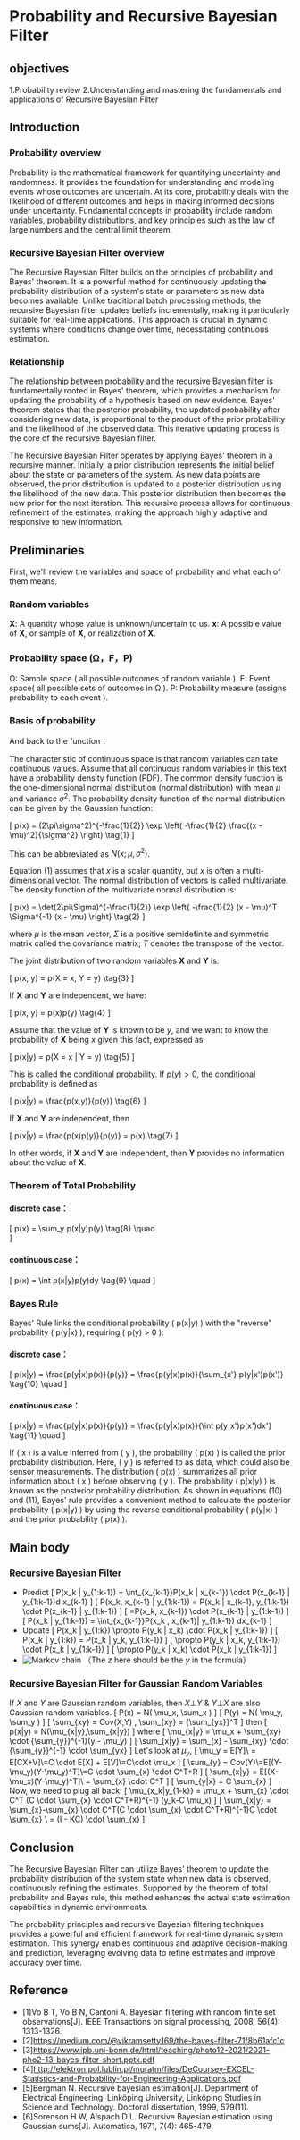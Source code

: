 # Probability and Recursive Bayesian Filter
##  objectives
1.Probability review
2.Understanding and mastering the fundamentals and applications of Recursive Bayesian Filter
## Introduction 
### Probability overview
Probability is the mathematical framework for quantifying uncertainty and randomness. It provides the foundation for understanding and modeling events whose outcomes are uncertain. At its core, probability deals with the likelihood of different outcomes and helps in making informed decisions under uncertainty. Fundamental concepts in probability include random variables, probability distributions, and key principles such as the law of large numbers and the central limit theorem.
### Recursive Bayesian Filter overview
The Recursive Bayesian Filter builds on the principles of probability and Bayes' theorem. It is a powerful method for continuously updating the probability distribution of a system's state or parameters as new data becomes available. Unlike traditional batch processing methods, the recursive Bayesian filter updates beliefs incrementally, making it particularly suitable for real-time applications. This approach is crucial in dynamic systems where conditions change over time, necessitating continuous estimation.   
### Relationship
The relationship between probability and the recursive Bayesian filter is fundamentally rooted in Bayes' theorem, which provides a mechanism for updating the probability of a hypothesis based on new evidence. Bayes' theorem states that the posterior probability, the updated probability after considering new data, is proportional to the product of the prior probability and the likelihood of the observed data. This iterative updating process is the core of the recursive Bayesian filter.

The Recursive Bayesian Filter operates by applying Bayes' theorem in a recursive manner. Initially, a prior distribution represents the initial belief about the state or parameters of the system. As new data points are observed, the prior distribution is updated to a posterior distribution using the likelihood of the new data. This posterior distribution then becomes the new prior for the next iteration. This recursive process allows for continuous refinement of the estimates, making the approach highly adaptive and responsive to new information.
## Preliminaries
First, we'll review the variables and space of probability and what each of them means.
### Random variables
$\mathbf{X}$: A quantity whose value is unknown/uncertain to us.
$\mathbf{x}$: A possible value of $\mathbf{X}$, or sample of $\mathbf{X}$, or realization of $\mathbf{X}$.
### Probability space (Ω，F，P)
Ω: Sample space ( all possible outcomes of random variable ).
F: Event space( all possible sets of outcomes in Ω ).
P: Probability measure (assigns probability to each event ).
### Basis of probability
And back to the function：

The characteristic of continuous space is that random variables can take continuous values. Assume that all continuous random variables in this text have a probability density function (PDF). The common density function is the one-dimensional normal distribution (normal distribution) with mean $\mu$ and variance $\sigma^2$. The probability density function of the normal distribution can be given by the Gaussian function:

\[ 
p(x) = (2\pi\sigma^2)^{-\frac{1}{2}} \exp \left( -\frac{1}{2} \frac{(x - \mu)^2}{\sigma^2} \right) \tag{1} 
\]

This can be abbreviated as $N(x; \mu, \sigma^2)$.

Equation (1) assumes that $x$ is a scalar quantity, but $x$ is often a multi-dimensional vector. The normal distribution of vectors is called multivariate. The density function of the multivariate normal distribution is:

\[
p(x) = \det(2\pi\Sigma)^{-\frac{1}{2}} \exp \left\{ -\frac{1}{2} (x - \mu)^T \Sigma^{-1} (x - \mu) \right\} \tag{2}
\]

where $\mu$ is the mean vector, $\Sigma$ is a positive semidefinite and symmetric matrix called the covariance matrix; $T$ denotes the transpose of the vector.

The joint distribution of two random variables $\mathbf{X}$ and $\mathbf{Y}$ is:

\[
p(x, y) = p(X = x, Y = y) \tag{3}
\]

If $\mathbf{X}$ and $\mathbf{Y}$ are independent, we have:

\[
p(x, y) = p(x)p(y) \tag{4}
\]

Assume that the value of $\mathbf{Y}$ is known to be $y$, and we want to know the probability of $\mathbf{X}$ being $x$ given this fact, expressed as

\[ 
p(x|y) = p(X = x | Y = y) \tag{5} 
\]

This is called the conditional probability. If $p(y) > 0$, the conditional probability is defined as

\[ 
p(x|y) = \frac{p(x,y)}{p(y)} \tag{6} 
\]

If $\mathbf{X}$ and $\mathbf{Y}$ are independent, then

\[ 
p(x|y) = \frac{p(x)p(y)}{p(y)} = p(x) \tag{7} 
\]

In other words, if $\mathbf{X}$ and $\mathbf{Y}$ are independent, then $\mathbf{Y}$ provides no information about the value of $\mathbf{X}$.

### Theorem of Total Probability
#### discrete case：
\[ 
p(x) = \sum_y p(x|y)p(y) \tag{8} \quad  
\]
#### continuous case：
\[ 
p(x) = \int p(x|y)p(y)dy \tag{9} \quad 
\]
### Bayes Rule
Bayes' Rule links the conditional probability \( p(x|y) \) with the "reverse" probability \( p(y|x) \), requiring \( p(y) > 0 \):
#### discrete case：
\[ 
p(x|y) = \frac{p(y|x)p(x)}{p(y)} = \frac{p(y|x)p(x)}{\sum_{x'} p(y|x')p(x')} \tag{10} \quad 
\]
#### continuous case：
\[ 
p(x|y) = \frac{p(y|x)p(x)}{p(y)} = \frac{p(y|x)p(x)}{\int p(y|x')p(x')dx'} \tag{11} \quad 
\]

If \( x \) is a value inferred from \( y \), the probability \( p(x) \) is called the prior probability distribution. Here, \( y \) is referred to as data, which could also be sensor measurements. The distribution \( p(x) \) summarizes all prior information about \( x \) before observing \( y \). The probability \( p(x|y) \) is known as the posterior probability distribution. As shown in equations (10) and (11), Bayes' rule provides a convenient method to calculate the posterior probability \( p(x|y) \) by using the reverse conditional probability \( p(y|x) \) and the prior probability \( p(x) \).

## Main body
### Recursive Bayesian Filter
- Predict \[ 
P(x_k | y_{1:k-1}) = \int_{x_{k-1}}P(x_k | x_{k-1}) \cdot P(x_{k-1} | y_{1:k-1})d x_{k-1}
\]
\[ 
P(x_k, x_{k-1} | y_{1:k-1}) = P(x_k | x_{k-1}, y_{1:k-1}) \cdot P(x_{k-1} | y_{1:k-1})
\]
\[ 
=P(x_k, x_{k-1}) \cdot P(x_{k-1} | y_{1:k-1})
\]
\[ 
P(x_k | y_{1:k-1}) = \int_{x_{k-1}}P(x_k , x_{k-1}| y_{1:k-1}) dx_{k-1}
\]
- Update \[ 
P(x_k | y_{1:k}) \propto P(y_k | x_k) \cdot P(x_k | y_{1:k-1}) 
\]
\[ 
P(x_k | y_{1:k}) = P(x_k | y_k, y_{1:k-1}) 
\]
\[ 
\propto P(y_k | x_k, y_{1:k-1}) \cdot P(x_k | y_{1:k-1}) 
\]
\[
\propto P(y_k | x_k) \cdot P(x_k | y_{1:k-1})
\]
- ![Markov chain](pdf.jpg)
  （The $z$ here should be the $y$ in the formula）
### Recursive Bayesian Filter for Gaussian Random Variables
If  $X$ and $Y$ are Gaussian random variables, then $X \bot Y$ & $Y \bot X$ are also Gaussian random variables.
\[
P(x) = N( \mu_x, \sum_x )
\]
\[
P(y) = N( \mu_y, \sum_y )
\]
\[
\sum_{xy} = Cov(X,Y) , \sum_{xy} = {\sum_{yx}}^T
\]
then \[
p(x|y) = N(\mu_{x|y},\sum_{x|y})
\]
where \[
\mu_{x|y} = \mu_x + \sum_{xy} \cdot {\sum_{y}}^{-1}(y - \mu_y)
\]
\[
    \sum_{x|y} = \sum_{x} - \sum_{xy} \cdot {\sum_{y}}^{-1} \cdot \sum_{yx}
\]
Let's look at $\mu_y$,
\[
\mu_y = E[Y]\\ = E[CX+V]\\=C \cdot E[X] + E[V]\\=C\cdot \mu_x
\]
\[
\sum_{y} = Cov(Y)\\=E[(Y- \mu_y)(Y-\mu_y)^T]\\=C \cdot \sum_{x} \cdot C^T+R
\]
\[
 \sum_{x|y} = E[(X- \mu_x)(Y-\mu_y)^T]\\  =  \sum_{x} \cdot C^T
\]
\[
  \sum_{y|x} = C \sum_{x}
\]
Now, we need to plug all back:
\[
   \mu_{x_k|y_{1-k}} = \mu_x + \sum_{x} \cdot C^T (C \cdot \sum_{x} \cdot C^T+R)^{-1}  (y_k-C \mu_x)
\]
\[
 \sum_{x|y} = \sum_{x}-\sum_{x} \cdot C^T(C \cdot \sum_{x} \cdot C^T+R)^{-1}C \cdot \sum_{x} \\  =  (I - KC) \cdot   \sum_{x} 
\]
## Conclusion
The Recursive Bayesian Filter can utilize Bayes' theorem to update the probability distribution of the system state when new data is observed, continuously refining the estimates. Supported by the theorem of total probability and Bayes rule, this method enhances the actual state estimation capabilities in dynamic environments.

The probability principles and recursive Bayesian filtering techniques provides a powerful and efficient framework for real-time dynamic system estimation. This synergy enables continuous and adaptive decision-making and prediction, leveraging evolving data to refine estimates and improve accuracy over time.

## Reference
- [1]Vo B T, Vo B N, Cantoni A. Bayesian filtering with random finite set observations[J]. IEEE Transactions on signal processing, 2008, 56(4): 1313-1326.
- [2]https://medium.com/@vikramsetty169/the-bayes-filter-71f8b61afc1c
- [3]https://www.ipb.uni-bonn.de/html/teaching/photo12-2021/2021-pho2-13-bayes-filter-short.pptx.pdf
- [4]http://elektron.pol.lublin.pl/muratm/files/DeCoursey-EXCEL-Statistics-and-Probability-for-Engineering-Applications.pdf
- [5]Bergman N. Recursive bayesian estimation[J]. Department of Electrical Engineering, Linköping University, Linköping Studies in Science and Technology. Doctoral dissertation, 1999, 579(11).
- [6]Sorenson H W, Alspach D L. Recursive Bayesian estimation using Gaussian sums[J]. Automatica, 1971, 7(4): 465-479.
